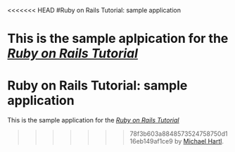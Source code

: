 <<<<<<< HEAD
#Ruby on Rails Tutorial: sample application

This is the sample aplpication for the [*Ruby on Rails Tutorial*](http://railstutorial.org/)
=======
# Ruby on Rails Tutorial: sample application

This is the sample application for
the [*Ruby on Rails Tutorial*](http://railstutorial.org/)
>>>>>>> 78f3b603a8848573524758750d116eb149af1ce9
by [Michael Hartl](http://michaelhartl.com/).
